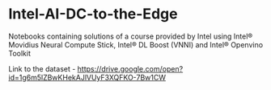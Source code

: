 # Intel-AI-DC-to-the-Edge
Notebooks containing solutions of a course provided by Intel using Intel® Movidius Neural Compute Stick, Intel® DL Boost (VNNI) and Intel® Openvino Toolkit

Link to the dataset - https://drive.google.com/open?id=1g6m5lZBwKHekAJlVUyF3XQFKO-7Bw1CW

